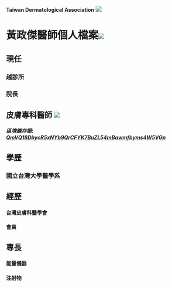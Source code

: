 **Taiwan Dermatological Association**
![](https://i.imgur.com/c4PrZud.png)
# 黃政傑醫師個人檔案![](https://i.imgur.com/LwxVHcd.png)


## 現任

### 越診所 

### 院長 



## 皮膚專科醫師 ![](https://i.imgur.com/JP4b3IN.png)

##### 區塊錬存證: [QmVQ18DbycR5xNYb9QrCFYK7BuZL54mBawmfbyms4W5VGp](https://explore.ipld.io/#/explore/QmVQ18DbycR5xNYb9QrCFYK7BuZL54mBawmfbyms4W5VGp)


## 學歷

### 國立台灣大學醫學系



## 經歷

#### 台灣皮膚科醫學會

#### 會員



## 專長

#### 能量儀器

#### 注射物




